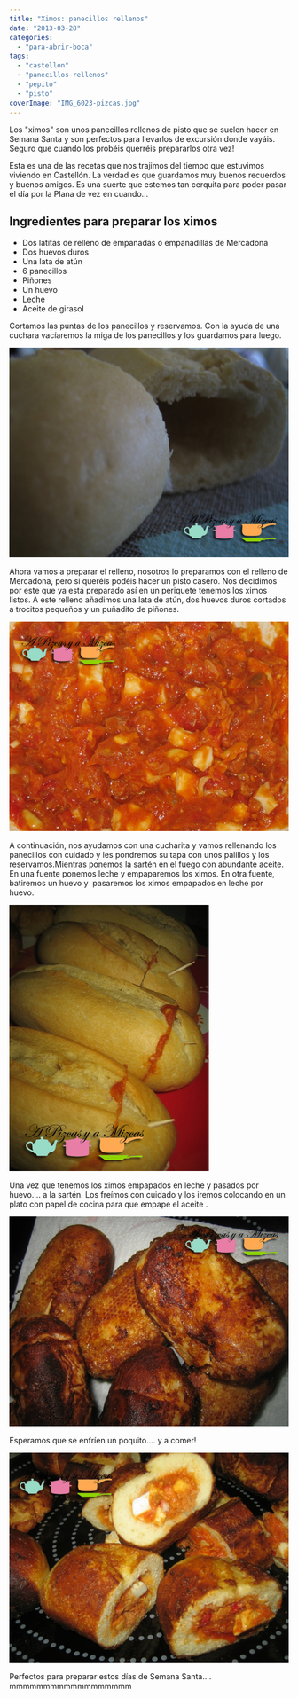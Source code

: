 ```yaml
---
title: "Ximos: panecillos rellenos"
date: "2013-03-28"
categories:
  - "para-abrir-boca"
tags:
  - "castellon"
  - "panecillos-rellenos"
  - "pepito"
  - "pisto"
coverImage: "IMG_6023-pizcas.jpg"
---
```


Los "ximos" son unos panecillos rellenos de pisto que se suelen hacer en Semana Santa y son perfectos para llevarlos de excursión donde vayáis. Seguro que cuando los probéis querréis prepararlos otra vez!

Esta es una de las recetas que nos trajimos del tiempo que estuvimos viviendo en Castellón. La verdad es que guardamos muy buenos recuerdos y buenos amigos. Es una suerte que estemos tan cerquita para poder pasar el día por la Plana de vez en cuando...

## Ingredientes para preparar los ximos

- Dos latitas de relleno de empanadas o empanadillas de Mercadona
- Dos huevos duros
- Una lata de atún
- 6 panecillos
- Piñones
- Un huevo
- Leche
- Aceite de girasol

Cortamos las puntas de los panecillos y reservamos. Con la ayuda de una cuchara vacíaremos la miga de los panecillos y los guardamos para luego.

![ximos](images/IMG_5995-pizcas.jpg "ximos (pizcas)")

Ahora vamos a preparar el relleno, nosotros lo preparamos con el relleno de Mercadona, pero si queréis podéis hacer un pisto casero. Nos decidimos por este que ya está preparado así en un periquete tenemos los ximos listos. A este relleno añadimos una lata de atún, dos huevos duros cortados a trocitos pequeños y un puñadito de piñones.

![ximos](images/IMG_5993-pizcas.jpg "ximos (pizcas)")

A continuación, nos ayudamos con una cucharita y vamos rellenando los panecillos con cuidado y les pondremos su tapa con unos palillos y los reservamos.Mientras ponemos la sartén en el fuego con abundante aceite. En una fuente ponemos leche y empaparemos los ximos. En otra fuente, batiremos un huevo y  pasaremos los ximos empapados en leche por huevo.

![ximos](images/IMG_6002-pizcas.jpg "ximos(pizcas)")

Una vez que tenemos los ximos empapados en leche y pasados por huevo.... a la sartén. Los freímos con cuidado y los iremos colocando en un plato con papel de cocina para que empape el aceite .

![ximos](images/IMG_6007-pizcas.jpg "ximos (pizcas)")

Esperamos que se enfríen un poquito.... y a comer!

![ximos](images/IMG_6023-pizcas.jpg "ximos (pizcas)")

Perfectos para preparar estos días de Semana Santa.... mmmmmmmmmmmmmmmmmm
